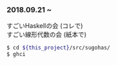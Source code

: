 ### 2018.09.21 ~
すごいHaskellの会 (コレで)
<br>
すごい線形代数の会 (紙本で)
<br>
```.sh
$ cd ${this_project}/src/sugohas/
$ ghci
```
